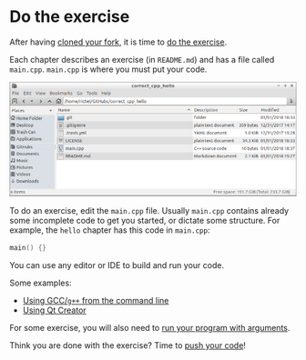 # Do the exercise

After having [cloned your fork](clone_your_fork.md), it is time to [do the exercise](do_the_exercise.md).

Each chapter describes an exercise (in `README.md`) 
and has a file called `main.cpp`. 
`main.cpp` is where you must put your code. 

![Content of the 'hello' chapter's folder](pics/hello_folder.png)

To do an exercise, edit the `main.cpp` file. 
Usually `main.cpp` contains already some incomplete code to get you started, or dictate some structure. 
For example, the `hello` chapter has this code in `main.cpp`:

```c++
main() {}
```

You can use any editor or IDE to build and run your code. 

Some examples:

 * [Using GCC/`g++` from the command line](do_the_exercise_gcc.md)
 * [Using Qt Creator](do_the_exercise_qt_creator.md)

For some exercise, you will also need to [run your program with arguments](run_your_program_with_arguments.md).

Think you are done with the exercise? Time to [push your code](push_your_code.md)!
